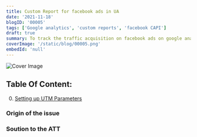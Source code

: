```yaml
---
title: Custom Report for facebook ads in UA
date: '2021-11-18'
blogID: '00005'
tags: ['Google analytics', 'custom reports', 'facebook CAPI']
draft: true
summary: To track the traffic acquisition on facebook ads on google analytics for iOS14+ users. This will help the advertisers see the performance of their ads in UA or GA4.
coverImage: '/static/blog/00005.png'
embedId: 'null'
---
```


![Cover Image](/static/blog/00005.png)

## Table Of Content:

0. [Setting up UTM Parameters ](#origin-of-the-issue)

### Origin of the issue

### Soution to the ATT
